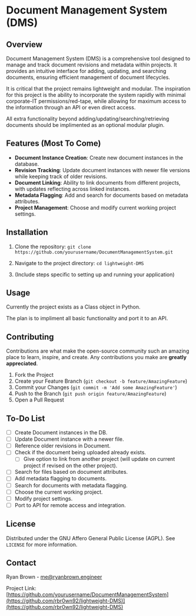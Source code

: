 # Document Management System (DMS)

## Overview
Document Management System (DMS) is a comprehensive tool designed to manage and track document revisions and metadata within projects. It provides an intuitive interface for adding, updating, and searching documents, ensuring efficient management of document lifecycles.

It is critical that the project remains lightweight and modular. The inspiration for this project is the ability to incorporate the system rapidly with minimal corporate-IT permissions/red-tape, while allowing for maximum access to the information through an API or even direct access.

All extra functionality beyond adding/updating/searching/retrieving documents should be implimented as an optional modular plugin.

## Features (Most To Come)
- **Document Instance Creation**: Create new document instances in the database.
- **Revision Tracking**: Update document instances with newer file versions while keeping track of older revisions.
- **Document Linking**: Ability to link documents from different projects, with updates reflecting across linked instances.
- **Metadata Flagging**: Add and search for documents based on metadata attributes.
- **Project Management**: Choose and modify current working project settings.

## Installation
1. Clone the repository: `git clone https://github.com/yourusername/DocumentManagementSystem.git`

2. Navigate to the project directory: `cd lightweight-DMS`

3. (Include steps specific to setting up and running your application)

## Usage
Currently the project exists as a Class object in Python.

The plan is to impliment all basic functionality and port it to an API.

## Contributing
Contributions are what make the open-source community such an amazing place to learn, inspire, and create. Any contributions you make are **greatly appreciated**.

1. Fork the Project
2. Create your Feature Branch (`git checkout -b feature/AmazingFeature`)
3. Commit your Changes (`git commit -m 'Add some AmazingFeature'`)
4. Push to the Branch (`git push origin feature/AmazingFeature`)
5. Open a Pull Request

## To-Do List
- [ ] Create Document instances in the DB.
- [ ] Update Document instance with a newer file.
- [ ] Reference older revisions in Document.
- [ ] Check if the document being uploaded already exists.
    - [ ] Give option to link from another project (will update on current project if revised on the other project).
- [ ] Search for files based on document attributes.
- [ ] Add metadata flagging to documents.
- [ ] Search for documents with metadata flagging.
- [ ] Choose the current working project.
- [ ] Modify project settings.
- [ ] Port to API for remote access and integration.

## License
Distributed under the GNU Affero General Public License (AGPL). See `LICENSE` for more information.

## Contact
Ryan Brown - me@ryanbrown.engineer

Project Link: [https://github.com/yourusername/DocumentManagementSystem](https://github.com/rbr0wn92/lightweight-DMS)](https://github.com/rbr0wn92/lightweight-DMS)
